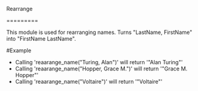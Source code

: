 Rearrange

=========

This module is used for rearranging names.
Turns "LastName, FirstName" into "FirstName LastName".


#Example

* Calling 'reaarange_name("Turing, Alan")' will return '"Alan Turing"'
* Calling 'reaarange_name("Hopper, Grace M.")' will return '"Grace M. Hopper"'
* Calling 'reaarange_name("Voltaire")' will return '"Voltaire"'


